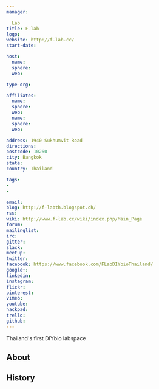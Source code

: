 ```yaml
---
manager:

  Lab
title: F-lab
logo:
website: http://f-lab.cc/
start-date:

host:
  name:
  sphere:
  web:

type-org:

affiliates:
  name:
  sphere:
  web:
  name:
  sphere:
  web:

address: 1940 Sukhumvit Road
directions:
postcode: 10260
city: Bangkok
state:
country: Thailand

tags:
-
-

email:
blog: http://f-labth.blogspot.ch/
rss:
wiki: http://www.f-lab.cc/wiki/index.php/Main_Page
forum:
mailinglist:
irc:
gitter:
slack:
meetup:
twitter:
facebook: https://www.facebook.com/FLabDIYbioThailand/
google+:
linkedin:
instagram:
flickr:
pinterest:
vimeo:
youtube:
hackpad:
trello:
github:
---
```

Thailand's first DIYbio labspace
## About

## History

